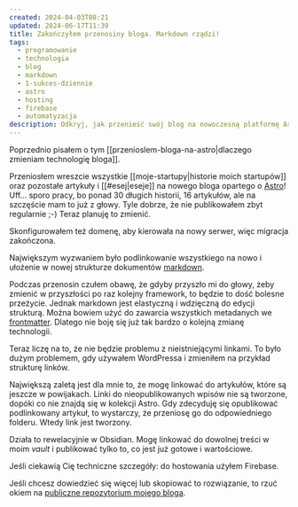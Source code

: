 ```yaml
---
created: 2024-04-03T08:21
updated: 2024-06-17T11:39
title: Zakończyłem przenosiny bloga. Markdown rządzi!
tags:
  - programowanie
  - technologia
  - blog
  - markdown
  - 1-sukces-dziennie
  - astro
  - hosting
  - firebase
  - automatyzacja
description: Odkryj, jak przenieść swój blog na nowoczesną platformę Astro, korzystając z elastycznego i wygodnego formatu Markdown. Dowiedz się, jak skonfigurować domenę, podlinkować treści i korzystać z Firebase do hostowania.
---
```

Poprzednio pisałem o tym [[przenioslem-bloga-na-astro|dlaczego zmieniam technologię bloga]].

Przeniosłem wreszcie wszystkie [[moje-startupy|historie moich startupów]] oraz pozostałe artykuły i [[#esej|eseje]] na nowego bloga opartego o [Astro](https://astro.build/)! Uff... sporo pracy, bo ponad 30 długich historii, 16 artykułów, ale na szczęście mam to już z głowy. Tyle dobrze, że nie publikowałem zbyt regularnie ;-) Teraz planuję to zmienić.

Skonfigurowałem też domenę, aby kierowała na nowy serwer, więc migracja zakończona.

Największym wyzwaniem było podlinkowanie wszystkiego na nowo i ułożenie w nowej strukturze dokumentów [markdown](https://en.wikipedia.org/wiki/Markdown).

Podczas przenosin czułem obawę, że gdyby przyszło mi do głowy, żeby zmienić w przyszłości po raz kolejny framework, to będzie to dość bolesne przeżycie. Jednak markdown jest elastyczną i wdzięczną do edycji strukturą. Można bowiem użyć do zawarcia wszystkich metadanych we [frontmatter](https://dev.to/dailydevtips1/what-exactly-is-frontmatter-123g). Dlatego nie boję się już tak bardzo o kolejną zmianę technologii.

Teraz liczę na to, że nie będzie problemu z nieistniejącymi linkami. To było dużym problemem, gdy używałem WordPressa i zmieniłem na przykład strukturę linków.

Największą zaletą jest dla mnie to, że mogę linkować do artykułów, które są jeszcze w powijakach. Linki do nieopublikowanych wpisów nie są tworzone, dopóki co nie znajdą się w kolekcji Astro. Gdy zdecyduję się opublikować podlinkowany artykuł, to wystarczy, że przeniosę go do odpowiedniego folderu. Wtedy link jest tworzony.

Działa to rewelacyjnie w Obsidian. Mogę linkować do dowolnej treści w moim *vault* i publikować tylko to, co jest już gotowe i wartościowe.

Jeśli ciekawią Cię techniczne szczegóły: do hostowania użyłem Firebase.

Jeśli chcesz dowiedzieć się więcej lub skopiować to rozwiązanie, to rzuć okiem na [publiczne repozytorium mojego bloga](https://github.com/degregar/michalkukla-astro).